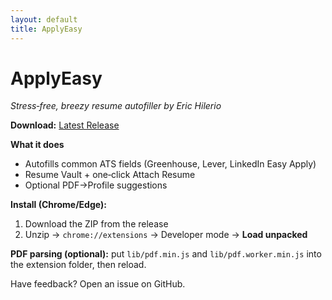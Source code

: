 ```yaml
---
layout: default
title: ApplyEasy
---
```


# ApplyEasy
*Stress‑free, breezy resume autofiller by Eric Hilerio*

**Download:** [Latest Release](https://github.com/hackgiz/applyeasy/releases/latest)

**What it does**
- Autofills common ATS fields (Greenhouse, Lever, LinkedIn Easy Apply)
- Resume Vault + one‑click Attach Resume
- Optional PDF→Profile suggestions

**Install (Chrome/Edge):**
1. Download the ZIP from the release
2. Unzip → `chrome://extensions` → Developer mode → **Load unpacked**

**PDF parsing (optional):** put `lib/pdf.min.js` and `lib/pdf.worker.min.js` into the extension folder, then reload.

Have feedback? Open an issue on GitHub.
